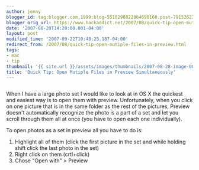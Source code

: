 ```yaml
---
author: jenny
blogger_id: tag:blogger.com,1999:blog-5518298822864690168.post-7915262359002976347
blogger_orig_url: https://www.hackaddict.net/2007/08/quick-tip-open-mutiple-files-in-preview.html
date: '2007-08-28T14:20:00.001-04:00'
layout: post
modified_time: '2007-09-22T10:48:25.187-04:00'
redirect_from: /2007/08/quick-tip-open-mutiple-files-in-preview.html
tags:
- mac
- tip
thumbnail: '{{ site.url }}/assets/images/thumbnails/2007-08-28-image-0000.jpg'
title: 'Quick Tip: Open Mutiple Files in Preview Simultaneously'
---
```


<img alt="" border="0" id="BLOGGER_PHOTO_ID_5103819263332688402" src="{{ site.url }}/assets/images/posts/2007-08-28-image-0000.jpg" style="margin: 0px auto 10px; display: block; text-align: center; "/>

When I have a large photo set I would like to look at in OS X the quickest and easiest way is to open them with preview.  Unfortunately, when you click on one picture that is in the same folder as the rest of the pictures, Preview doesn't automatically recognize the photo is a part of a set and let you scroll through them all at once (you have to open each one individually).



To open photos as a set in preview all you have to do is:<ol><li>Highlight all of them (click the first picture in the set and while holding shift click the last photo in the set)</li><li>Right click on them (crtl+click)</li><li>Chose "Open with" &gt; Preview

</li></ol><img alt="" border="0" id="BLOGGER_PHOTO_ID_5103819688534450722" src="{{ site.url }}/assets/images/posts/2007-08-28-image-0001.jpg" style="margin: 0px auto 10px; display: block; text-align: center; "/>